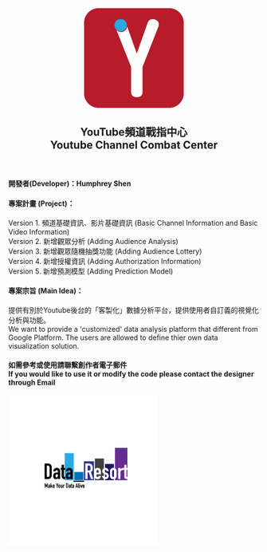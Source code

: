 <!-- PROJECT LOGO -->
<div class="row">
<div align="center">
      <img src="assets/Logo.png" alt="Logo" width="200" height="200"> </a>
<h2 align="center">YouTube頻道戰指中心 <br/> Youtube Channel Combat Center </h2>

<br/>
<div class="text" align="left">
<h4> 開發者(Developer)：Humphrey Shen </h4>
<h4> 專案計畫 (Project)：</h4>
Version 1. 頻道基礎資訊、影片基礎資訊 (Basic Channel Information and Basic Video Information)  
<br/>Version 2. 新增觀眾分析 (Adding Audience Analysis)  
<br/>Version 3. 新增觀眾隨機抽獎功能 (Adding Audience Lottery)  
<br/>Version 4. 新增授權資訊 (Adding Authorization Information)  
<br/>Version 5. 新增預測模型 (Adding Prediction Model)

#### 專案宗旨 (Main Idea)：
提供有別於Youtube後台的「客製化」數據分析平台，提供使用者自訂義的視覺化分析與功能。  
We want to provide a 'customized' data analysis platform that different from Google Platform. The users are allowed to define thier own data visualization solution.

<h4>如需參考或使用請聯繫創作者電子郵件 <br/> If you would like to use it or modify the code please contact the designer through Email </h4>
<div align="left">
<img src="assets/Data_Resort_Logo_white.png" alt="Logo" width="300" height="300" > </a>
<a href="https://github.com/github_username/repo_name">

